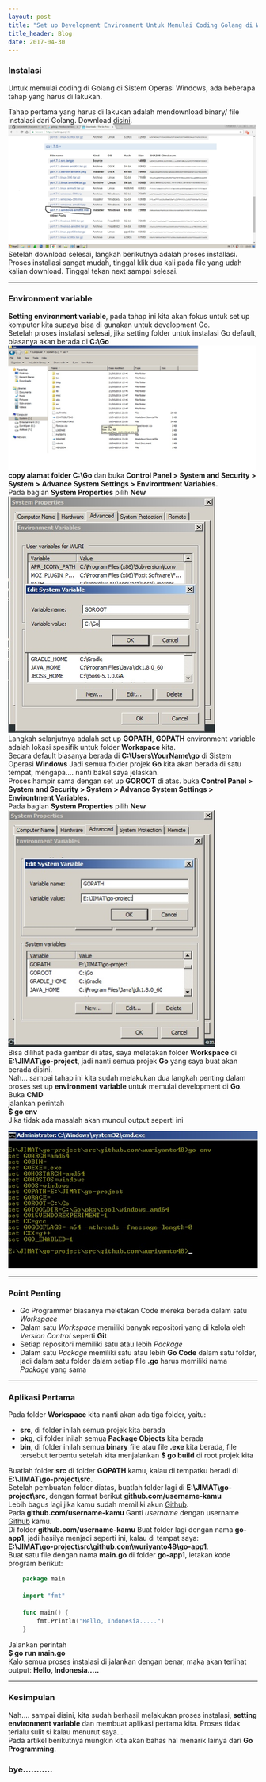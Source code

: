 ```yaml
---
layout: post
title: "Set up Development Environment Untuk Memulai Coding Golang di Windows"
title_header: Blog
date: 2017-04-30
---
```


<h3>Instalasi</h3>
<p>
Untuk memulai coding di Golang di Sistem Operasi Windows, ada beberapa tahap yang harus di lakukan.
</p>
<p>
Tahap pertama yang harus di lakukan adalah mendownload binary/ file instalasi dari Golang. Download <a href="https://golang.org/dl/">disini</a>.<br>
<img src="/assets/img/posts/2017-04-30-set-up-golang-windows-1.jpg" width="500" height="250"/><br>
Setelah download selesai, langkah berikutnya adalah proses installasi. Proses installasi sangat mudah, tinggal klik dua kali pada file yang udah kalian download.
Tinggal tekan next sampai selesai.
</p>

<hr>

<h3>Environment variable</h3>
<p>
<b>Setting environment variable</b>, pada tahap ini kita akan fokus untuk set up komputer kita supaya bisa di gunakan untuk development Go.<br>
Setelah proses instalasi selesai, jika setting folder untuk instalasi Go default, biasanya akan berada di <b>C:\Go</b> <br>
<img src="/assets/img/posts/2017-04-30-set-up-golang-windows-2.jpg" width="500" height="250"/><br>
<b>copy alamat folder C:\Go</b> dan buka <b>Control Panel > System and Security > System > Advance System Settings > Environtment Variables.</b><br>
Pada bagian <b>System Properties</b> pilih <b>New</b><br>
<img src="/assets/img/posts/2017-04-30-set-up-golang-windows-3.jpg" width="418" height="477"/><br>
Langkah selanjutnya adalah set up <b>GOPATH</b>, <b>GOPATH</b> environment variable adalah lokasi spesifik untuk folder <b>Workspace</b> kita.<br>
Secara default biasanya berada di <b>C:\Users\YourName\go</b> di Sistem Operasi <b>Windows</b>
Jadi semua folder projek <b>Go</b> kita akan berada di satu tempat, mengapa.... nanti bakal saya jelaskan.<br>
Proses hampir sama dengan set up  <b>GOROOT</b> di atas. buka <b>Control Panel > System and Security > System > Advance System Settings > Environtment Variables.</b><br>
Pada bagian <b>System Properties</b> pilih <b>New</b><br>
<img src="/assets/img/posts/2017-04-30-set-up-golang-windows-4.jpg" width="418" height="477"/><br>
Bisa dilihat pada gambar di atas, saya meletakan folder <b>Workspace</b> di <b>E:\JIMAT\go-project</b>, jadi nanti semua projek <b>Go</b> yang saya buat akan berada disini.<br> 
Nah... sampai tahap ini kita sudah melakukan dua langkah penting dalam proses set up <b>environment variable</b> untuk memulai development di <b>Go</b>.<br>
Buka <b>CMD</b><br>
jalankan perintah<br>
<b> $ go env </b><br>
Jika tidak ada masalah akan muncul output seperti ini<br>
</p>
<img src="/assets/img/posts/2017-04-30-set-up-golang-windows-5.jpg" width="520" height="276"/><br>

<hr>

<h3>Point Penting</h3>
<p>
<ul>
<li>Go Programmer biasanya meletakan Code mereka berada dalam satu <i>Workspace</i></li>
<li>Dalam satu <i>Workspace</i> memiliki banyak repositori yang di kelola oleh <i>Version Control</i> seperti <b>Git</b></li>
<li>Setiap repositori memiliki satu atau lebih <i>Package</i></li>
<li>Dalam satu <i>Package</i> memiliki satu atau lebih <b>Go Code</b> dalam satu folder, jadi dalam satu folder dalam setiap file <b>.go</b> harus memiliki nama <i>Package</i> yang sama</li>
</ul>
</p>

<hr>

<h3>Aplikasi Pertama</h3>
<p>
Pada folder <b>Workspace</b> kita nanti akan ada tiga folder, yaitu:
</p>
<p>
<ul>
<li><b>src</b>, di folder inilah semua projek kita berada</li>
<li><b>pkg</b>, di folder inilah semua <b>Package Objects</b> kita berada</li>
<li><b>bin</b>, di folder inilah semua <b>binary</b> file atau file <b>.exe</b> kita berada, file tersebut terbentu setelah kita menjalankan <b>$ go build</b> di root projek kita</li>
</ul>
</p>

<p>
Buatlah folder <b>src</b> di folder <b>GOPATH</b> kamu, kalau di tempatku beradi di <b>E:\JIMAT\go-project\src</b>.<br>
Setelah pembuatan folder diatas, buatlah folder lagi di <b>E:\JIMAT\go-project\src</b>, dengan format berikut <b>github.com/username-kamu</b><br>
Lebih bagus lagi jika kamu sudah memiliki akun <a href="https://github.com/">Github</a>.<br>
Pada <b>github.com/username-kamu</b> Ganti <i>username</i> dengan username <a href="https://github.com/">Github</a> kamu.<br>
Di folder <b>github.com/username-kamu</b> Buat folder lagi dengan nama <b>go-app1</b>, jadi hasilya menjadi seperti ini, kalau di tempat saya: <br>
<b>E:\JIMAT\go-project\src\github.com\wuriyanto48\go-app1</b>.<br>
Buat satu file dengan nama <b>main.go</b> di folder <b>go-app1</b>, letakan kode program berikut:
</p>

```go
	package main

	import "fmt"

	func main() {
		fmt.Println("Hello, Indonesia.....")
	}
```

<p>
Jalankan perintah<br>
<b>$ go run main.go</b><br>
Kalo semua proses instalasi di jalankan dengan benar, maka akan terlihat output:
<b>Hello, Indonesia.....</b>
</p>

<hr>

<h3>Kesimpulan</h3>
<p>
Nah.... sampai disini, kita sudah berhasil melakukan proses instalasi, <b>setting environment variable</b> dan membuat aplikasi pertama kita. Proses tidak terlalu sulit si kalau menurut saya...<br>
Pada artikel berikutnya mungkin kita akan bahas hal menarik lainya dari <b>Go Programming</b>.<br>
</p>

<h3>bye...........</h3>
